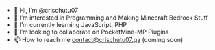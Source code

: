 - 👋 Hi, I’m @crischutu07
- 👀 I’m interested in Programming and Making Minecraft Bedrock Stuff
- 🌱 I’m currently learning JavaScript, PHP
- 💞️ I’m looking to collaborate on PocketMine-MP Plugins
- 📫 How to reach me contact@crischutu07.ga (coming soon)

<!---
crischutu07/crischutu07 is a ✨ special ✨ repository because its `README.md` (this file) appears on your GitHub profile.
You can click the Preview link to take a look at your changes.
--->
